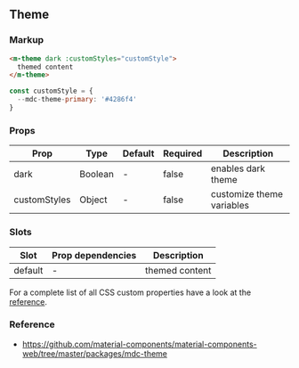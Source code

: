 ## Theme

### Markup

```html
<m-theme dark :customStyles="customStyle">
  themed content
</m-theme>
```

```javascript
const customStyle = {
  --mdc-theme-primary: '#4286f4'
}
```

### Props

| Prop | Type | Default | Required | Description |
|------|------|---------|----------|-------------|
| dark | Boolean | - | false | enables dark theme |
| customStyles | Object | - | false | customize theme variables |

### Slots

| Slot | Prop dependencies | Description |
|------|-------------------|-------------|
| default | - | themed content |

For a complete list of all CSS custom properties have a look at the [reference](https://github.com/material-components/material-components-web/tree/master/packages/mdc-theme#css-custom-properties).

### Reference

- https://github.com/material-components/material-components-web/tree/master/packages/mdc-theme

